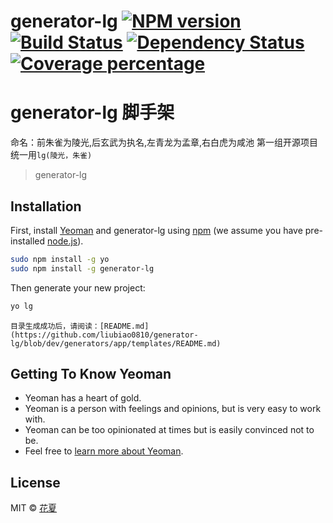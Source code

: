 # generator-lg [![NPM version][npm-image]][npm-url] [![Build Status][travis-image]][travis-url] [![Dependency Status][daviddm-image]][daviddm-url] [![Coverage percentage][coveralls-image]][coveralls-url]

# generator-lg 脚手架
命名：前朱雀为陵光,后玄武为执名,左青龙为孟章,右白虎为咸池
第一组开源项目统一用`lg(陵光，朱雀)`

> generator-lg

## Installation

First, install [Yeoman](http://yeoman.io) and generator-lg using [npm](https://www.npmjs.com/) (we assume you have pre-installed [node.js](https://nodejs.org/)).

```bash
sudo npm install -g yo
sudo npm install -g generator-lg
```

Then generate your new project:

```bash
yo lg
```
```
目录生成成功后，请阅读：[README.md](https://github.com/liubiao0810/generator-lg/blob/dev/generators/app/templates/README.md)
```
## Getting To Know Yeoman

 * Yeoman has a heart of gold.
 * Yeoman is a person with feelings and opinions, but is very easy to work with.
 * Yeoman can be too opinionated at times but is easily convinced not to be.
 * Feel free to [learn more about Yeoman](http://yeoman.io/).

## License

MIT © [花夏](fex.onlove.cc)


[npm-image]: https://badge.fury.io/js/generator-lg.svg
[npm-url]: https://npmjs.org/package/generator-lg
[travis-image]: https://travis-ci.org/liubiao0810@live.cn/generator-lg.svg?branch=master
[travis-url]: https://travis-ci.org/liubiao0810@live.cn/generator-lg
[daviddm-image]: https://david-dm.org/liubiao0810@live.cn/generator-lg.svg?theme=shields.io
[daviddm-url]: https://david-dm.org/liubiao0810@live.cn/generator-lg
[coveralls-image]: https://coveralls.io/repos/liubiao0810@live.cn/generator-lg/badge.svg
[coveralls-url]: https://coveralls.io/r/liubiao0810@live.cn/generator-lg
